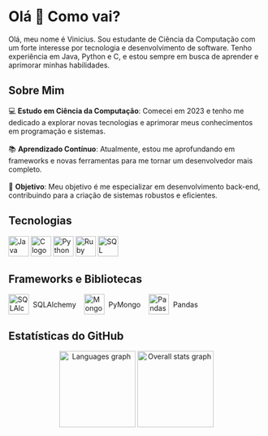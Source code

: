 <h1 align="left">Olá 👋 Como vai?</h1>
<p align="left">Olá, meu nome é Vinicius. Sou estudante de Ciência da Computação com um forte interesse por tecnologia e desenvolvimento de software. Tenho experiência em Java, Python e C, e estou sempre em busca de aprender e aprimorar minhas habilidades.</p>

<h2 align="left">Sobre Mim</h2>
<p align="left">
  💻 <strong>Estudo em Ciência da Computação</strong>: Comecei em 2023 e tenho me dedicado a explorar novas tecnologias e aprimorar meus conhecimentos em programação e sistemas.<br><br>
  📚 <strong>Aprendizado Contínuo</strong>: Atualmente, estou me aprofundando em frameworks e novas ferramentas para me tornar um desenvolvedor mais completo.<br><br>
  🎯 <strong>Objetivo</strong>: Meu objetivo é me especializar em desenvolvimento back-end, contribuindo para a criação de sistemas robustos e eficientes.
</p>

<h2 align="left">Tecnologias</h2>
<div align="left">
  <img src="https://cdn.jsdelivr.net/gh/devicons/devicon/icons/java/java-original.svg" height="40" alt="Java logo" />
  <img src="https://skillicons.dev/icons?i=c" height="40" alt="C logo" />
  <img src="https://skillicons.dev/icons?i=py" height="40" alt="Python logo" />
  <img src="https://skillicons.dev/icons?i=ruby" height="40" alt="Ruby logo" />
  <img src="https://skillicons.dev/icons?i=mysql" height="40" alt="SQL logo" />
</div>


<h2 align="left">Frameworks e Bibliotecas</h2>
<div align="left" style="display: flex; align-items: center; gap: 16px;">
  <div style="display: flex; align-items: center; gap: 8px;">
    <img src="https://cdn.jsdelivr.net/gh/devicons/devicon/icons/sqlalchemy/sqlalchemy-original.svg" height="40" alt="SQLAlchemy logo" />
    <span>SQLAlchemy</span>
  </div>
  <div style="display: flex; align-items: center; gap: 8px;">
    <img src="https://cdn.jsdelivr.net/gh/devicons/devicon/icons/mongodb/mongodb-original.svg" height="40" alt="MongoDB logo" />
    <span>PyMongo</span>
  </div>
  <div style="display: flex; align-items: center; gap: 8px;">
    <img src="https://cdn.jsdelivr.net/gh/devicons/devicon/icons/pandas/pandas-original.svg" height="40" alt="Pandas logo" />
    <span>Pandas</span>
  </div>
</div>



<h2 align="left">Estatísticas do GitHub</h2>
<div align="center">
  <img src="https://github-readme-stats.vercel.app/api/top-langs?username=V1n1c1u5P4iva&locale=en&hide_title=false&layout=compact&card_width=320&langs_count=5&theme=dracula&hide_border=false&order=2" height="150" alt="Languages graph" />
  <img src="https://github-readme-stats.vercel.app/api?username=V1n1c1u5P4iva&hide_title=true&hide=prs,issues&count_private=true&show_icons=true&theme=dracula&hide_border=false" height="150" alt="Overall stats graph" />
</div>
